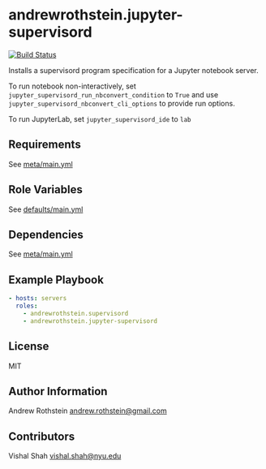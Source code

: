 andrewrothstein.jupyter-supervisord
=========================
[![Build Status](https://travis-ci.org/andrewrothstein/ansible-jupyter-supervisord.svg?branch=master)](https://travis-ci.org/andrewrothstein/ansible-jupyter-supervisord)

Installs a supervisord program specification for a Jupyter notebook server.

To run notebook non-interactively, set `jupyter_supervisord_run_nbconvert_condition` to `True` and use `jupyter_supervisord_nbconvert_cli_options` to provide run options.

To run JupyterLab, set `jupyter_supervisord_ide` to `lab`

Requirements
------------

See [meta/main.yml](meta/main.yml)

Role Variables
--------------

See [defaults/main.yml](defaults/main.yml)

Dependencies
------------

See [meta/main.yml](meta/main.yml)

Example Playbook
----------------

```yml
- hosts: servers
  roles:
    - andrewrothstein.supervisord
    - andrewrothstein.jupyter-supervisord
```

License
-------

MIT

Author Information
------------------

Andrew Rothstein <andrew.rothstein@gmail.com>

Contributors
------------

Vishal Shah <vishal.shah@nyu.edu>
